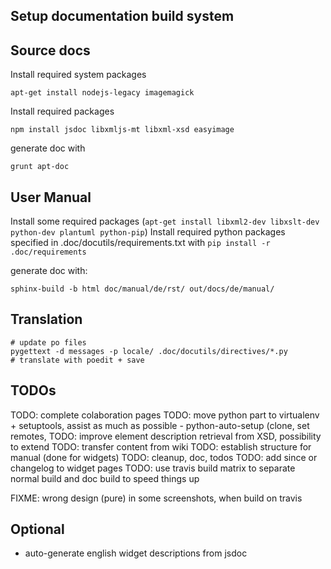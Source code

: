 Setup documentation build system
--------------------------------

Source docs
-----------
Install required system packages
```
apt-get install nodejs-legacy imagemagick 
```

Install required packages
```
npm install jsdoc libxmljs-mt libxml-xsd easyimage
```

generate doc with
```
grunt apt-doc
```

User Manual
-----------
Install some required packages (`apt-get install libxml2-dev libxslt-dev python-dev plantuml python-pip`)
Install required python packages specified in .doc/docutils/requirements.txt with
`pip install -r .doc/requirements`
 
generate doc with: 
```
sphinx-build -b html doc/manual/de/rst/ out/docs/de/manual/
```

Translation
-----------
```
# update po files
pygettext -d messages -p locale/ .doc/docutils/directives/*.py
# translate with poedit + save
```

TODOs
-----

TODO: complete colaboration pages
TODO: move python part to virtualenv + setuptools, assist as much as possible
        - python-auto-setup (clone, set remotes, 
TODO: improve element description retrieval from XSD, possibility to extend
TODO: transfer content from wiki
TODO: establish structure for manual (done for widgets)
TODO: cleanup, doc, todos
TODO: add since or changelog to widget pages
TODO: use travis build matrix to separate normal build and doc build to speed things up

FIXME: wrong design (pure) in some screenshots, when build on travis


Optional
--------

 * auto-generate english widget descriptions from jsdoc
